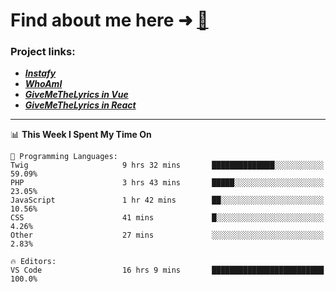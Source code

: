 # Find about me here ➜ [🧑](https://pauabella.dev)

### Project links:
- ***[Instafy](https://instafy.me)***
- ***[WhoAmI](https://pauabella.dev)***
- ***[GiveMeTheLyrics in Vue](https://lyrics.pauabella.dev)***
- ***[GiveMeTheLyrics in React](https://pauabella.dev/GiveMeTheLyrics)***

---
<!--START_SECTION:waka-->
📊 **This Week I Spent My Time On** 

```text
💬 Programming Languages: 
Twig                     9 hrs 32 mins       ██████████████░░░░░░░░░░░   59.09% 
PHP                      3 hrs 43 mins       █████░░░░░░░░░░░░░░░░░░░░   23.05% 
JavaScript               1 hr 42 mins        ██░░░░░░░░░░░░░░░░░░░░░░░   10.56% 
CSS                      41 mins             █░░░░░░░░░░░░░░░░░░░░░░░░   4.26% 
Other                    27 mins             ░░░░░░░░░░░░░░░░░░░░░░░░░   2.83%

🔥 Editors: 
VS Code                  16 hrs 9 mins       █████████████████████████   100.0%

```


<!--END_SECTION:waka-->
